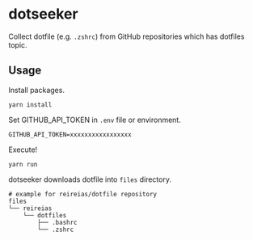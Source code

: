 # dotseeker

Collect dotfile (e.g. `.zshrc`) from GitHub repositories which has dotfiles topic.

## Usage
Install packages.

```console
yarn install
```

Set GITHUB_API_TOKEN in `.env` file or environment.

```
GITHUB_API_TOKEN=xxxxxxxxxxxxxxxxx
```

Execute!

```console
yarn run
```

dotseeker downloads dotfile into `files` directory.

```
# example for reireias/dotfile repository
files
└── reireias
    └── dotfiles
        ├── .bashrc
        └── .zshrc
```
